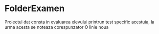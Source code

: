 # FolderExamen
Proiectul dat consta in evaluarea elevului printrun test specific acestuia, la urma acesta se noteaza corespunzator
O linie noua
